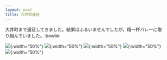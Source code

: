 ```yaml
---
layout: post
title: 大井町遠征 
---
```


大井町まで遠征してきました。結果はふるいませんでしたが，精一杯バレーに取り組んでいました。:bowtie

![]({{site.baseurl}}/images/ohimachi1.jpg){:width="50%"}
![]({{site.baseurl}}/images/ohimachi2.jpg){:width="50%"}
![]({{site.baseurl}}/images/ohimachi3.jpg){:width="50%"}
![]({{site.baseurl}}/images/ohimachi4.jpg){:width="50%"}
![]({{site.baseurl}}/images/ohimachi5.jpg){:width="50%"}

